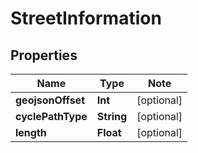 # StreetInformation

## Properties

Name | Type | Note
---- | ---- | ----
**geojsonOffset** | **Int** | [optional] 
**cyclePathType** | **String** | [optional] 
**length** | **Float** | [optional] 

